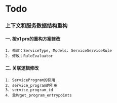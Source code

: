 # Todo
### 上下文和服务数据结构重构
#### 一. 按o1 pro的重构方案修改
	1. 修改：ServiceType, Models: ServiceServiceRule
	2. 修改：RuleEvaluator
#### 二. 关联逻辑修改
	1. ServiceProgram的引用
	2. service_program的引用
	3. service_program_id
	4. 重构get_program_entrypoints
